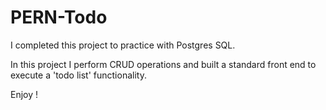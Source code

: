 # PERN-Todo

I completed this project to practice with Postgres SQL. 

In this project I perform CRUD operations and built a standard front end to execute a 'todo list' functionality.

Enjoy ! 
